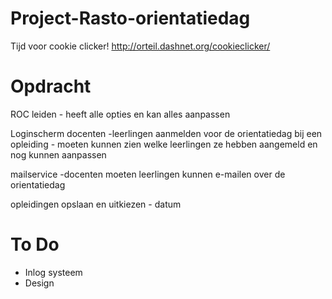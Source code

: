 Project-Rasto-orientatiedag
===========================
Tijd voor cookie clicker!
http://orteil.dashnet.org/cookieclicker/

Opdracht
==========================
ROC leiden 
     - heeft alle opties en kan alles aanpassen

Loginscherm docenten
     -leerlingen aanmelden voor de orientatiedag bij een opleiding
     - moeten kunnen zien welke leerlingen ze hebben aangemeld en nog kunnen aanpassen

mailservice
     -docenten moeten leerlingen kunnen e-mailen over de orientatiedag

opleidingen opslaan en uitkiezen
     - datum

To Do
===========================
* Inlog systeem
* Design
